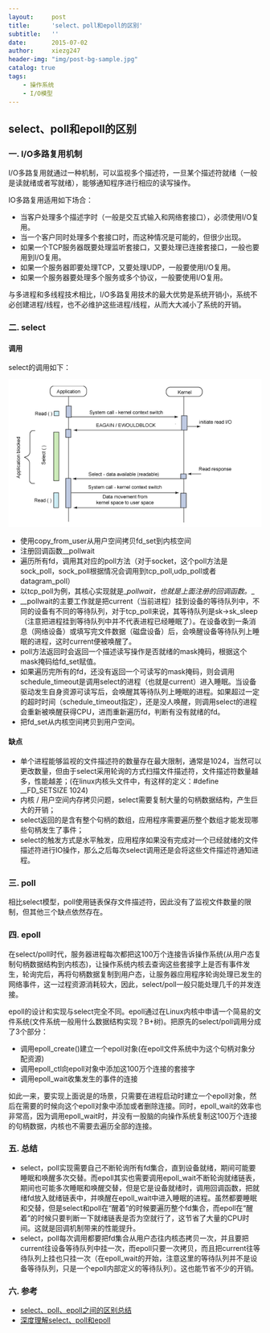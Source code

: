 ```yaml
---
layout:     post
title:      'select、poll和epoll的区别'
subtitle:   ''
date:       2015-07-02
author:     xiezg247
header-img: "img/post-bg-sample.jpg"
catalog: true
tags:
    - 操作系统
    - I/O模型
---
```


## select、poll和epoll的区别

### 一. I/O多路复用机制

I/O多路复用就通过一种机制，可以监视多个描述符，一旦某个描述符就绪（一般是读就绪或者写就绪），能够通知程序进行相应的读写操作。

IO多路复用适用如下场合：

- 当客户处理多个描述字时（一般是交互式输入和网络套接口），必须使用I/O复用。
- 当一个客户同时处理多个套接口时，而这种情况是可能的，但很少出现。
- 如果一个TCP服务器既要处理监听套接口，又要处理已连接套接口，一般也要用到I/O复用。
- 如果一个服务器即要处理TCP，又要处理UDP，一般要使用I/O复用。
- 如果一个服务器要处理多个服务或多个协议，一般要使用I/O复用。

与多进程和多线程技术相比，I/O多路复用技术的最大优势是系统开销小，系统不必创建进程/线程，也不必维护这些进程/线程，从而大大减小了系统的开销。

### 二. select

#### 调用

select的调用如下：

![](/img/操作系统/select实现架构图.png)

- 使用copy_from_user从用户空间拷贝fd_set到内核空间
- 注册回调函数__pollwait
- 遍历所有fd，调用其对应的poll方法（对于socket，这个poll方法是sock_poll，sock_poll根据情况会调用到tcp_poll,udp_poll或者datagram_poll）
- 以tcp_poll为例，其核心实现就是\__pollwait，也就是上面注册的回调函数。__
- __pollwait的主要工作就是把current（当前进程）挂到设备的等待队列中，不同的设备有不同的等待队列，对于tcp_poll来说，其等待队列是sk->sk_sleep（注意把进程挂到等待队列中并不代表进程已经睡眠了）。在设备收到一条消息（网络设备）或填写完文件数据（磁盘设备）后，会唤醒设备等待队列上睡眠的进程，这时current便被唤醒了。
- poll方法返回时会返回一个描述读写操作是否就绪的mask掩码，根据这个mask掩码给fd_set赋值。
- 如果遍历完所有的fd，还没有返回一个可读写的mask掩码，则会调用schedule_timeout是调用select的进程（也就是current）进入睡眠。当设备驱动发生自身资源可读写后，会唤醒其等待队列上睡眠的进程。如果超过一定的超时时间（schedule_timeout指定），还是没人唤醒，则调用select的进程会重新被唤醒获得CPU，进而重新遍历fd，判断有没有就绪的fd。
- 把fd_set从内核空间拷贝到用户空间。

#### 缺点

- 单个进程能够监视的文件描述符的数量存在最大限制，通常是1024，当然可以更改数量，但由于select采用轮询的方式扫描文件描述符，文件描述符数量越多，性能越差；(在linux内核头文件中，有这样的定义：#define __FD_SETSIZE    1024)
- 内核 / 用户空间内存拷贝问题，select需要复制大量的句柄数据结构，产生巨大的开销；
- select返回的是含有整个句柄的数组，应用程序需要遍历整个数组才能发现哪些句柄发生了事件；
- select的触发方式是水平触发，应用程序如果没有完成对一个已经就绪的文件描述符进行IO操作，那么之后每次select调用还是会将这些文件描述符通知进程。

### 三. poll

相比select模型，poll使用链表保存文件描述符，因此没有了监视文件数量的限制，但其他三个缺点依然存在。

### 四. epoll

在select/poll时代，服务器进程每次都把这100万个连接告诉操作系统(从用户态复制句柄数据结构到内核态)，让操作系统内核去查询这些套接字上是否有事件发生，轮询完后，再将句柄数据复制到用户态，让服务器应用程序轮询处理已发生的网络事件，这一过程资源消耗较大，因此，select/poll一般只能处理几千的并发连接。

epoll的设计和实现与select完全不同。epoll通过在Linux内核中申请一个简易的文件系统(文件系统一般用什么数据结构实现？B+树)。把原先的select/poll调用分成了3个部分：

- 调用epoll_create()建立一个epoll对象(在epoll文件系统中为这个句柄对象分配资源)
- 调用epoll_ctl向epoll对象中添加这100万个连接的套接字
- 调用epoll_wait收集发生的事件的连接

如此一来，要实现上面说是的场景，只需要在进程启动时建立一个epoll对象，然后在需要的时候向这个epoll对象中添加或者删除连接。同时，epoll_wait的效率也非常高，因为调用epoll_wait时，并没有一股脑的向操作系统复制这100万个连接的句柄数据，内核也不需要去遍历全部的连接。

### 五. 总结

- select，poll实现需要自己不断轮询所有fd集合，直到设备就绪，期间可能要睡眠和唤醒多次交替。而epoll其实也需要调用epoll_wait不断轮询就绪链表，期间也可能多次睡眠和唤醒交替，但是它是设备就绪时，调用回调函数，把就绪fd放入就绪链表中，并唤醒在epoll_wait中进入睡眠的进程。虽然都要睡眠和交替，但是select和poll在“醒着”的时候要遍历整个fd集合，而epoll在“醒着”的时候只要判断一下就绪链表是否为空就行了，这节省了大量的CPU时间。这就是回调机制带来的性能提升。
- select，poll每次调用都要把fd集合从用户态往内核态拷贝一次，并且要把current往设备等待队列中挂一次，而epoll只要一次拷贝，而且把current往等待队列上挂也只挂一次（在epoll_wait的开始，注意这里的等待队列并不是设备等待队列，只是一个epoll内部定义的等待队列）。这也能节省不少的开销。

### 六. 参考

- [select、poll、epoll之间的区别总结](http://www.cnblogs.com/Anker/p/3265058.html)
- [深度理解select、poll和epoll](https://blog.csdn.net/davidsguo008/article/details/73556811)

